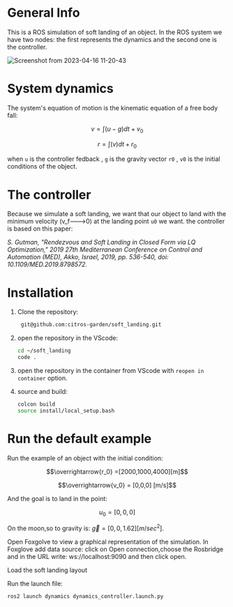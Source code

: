 # General Info

This is a ROS simulation of soft landing of an object.
In the ROS system we have two nodes: the first represents the dynamics and the second one is the controller.

![Screenshot from 2023-04-16 11-20-43](https://user-images.githubusercontent.com/114152002/232285879-d070707d-d2ef-4f31-ba97-00c10216c572.png)

# System dynamics
The system's equation of motion is the kinematic equation of a free body fall:

$$ v = \int \left ( u-g \right )dt +v_0 $$


$$ r = \int \left ( v \right )dt +r_0 $$

when `u` is the controller fedback , `g` is the gravity vector `r0` , `v0` is the initial conditions of the object.



# The controller
Because we simulate a soft landing, we want that our object to land with the minimum velocity (v_f--->0) at the landing point `u0` we want.
the controller is based on this paper:

*S. Gutman, "Rendezvous and Soft Landing in Closed Form via LQ Optimization," 2019 27th Mediterranean Conference on Control and Automation (MED), Akko, Israel, 2019, pp. 536-540, doi: 10.1109/MED.2019.8798572.*





# Installation

1. Clone the repository:
   ```sh
    git@github.com:citros-garden/soft_landing.git
   ```

2. open the repository in the VScode:
	```sh
	cd ~/soft_landing
	code .
	```
3. open the repository in the container from VScode with `reopen in container` option.

4. source and build:
	```sh
	colcon build
	source install/local_setup.bash
	```

# Run the default example
Run the example of an object with the initial condition: 

$$\overrightarrow{r_0} =[2000,1000,4000][m]$$

$$\overrightarrow{v_0} = [0,0,0] [m/s]$$

And the goal is to land in the point:

$$u_0=[0,0,0]$$ 

On the moon,so to gravity is: $\overrightarrow{g}=[0,0,1.62] [m/sec^2]$.

Open Foxgolve to view a graphical representation of the simulation.
In Foxglove add data source: click on Open connection,choose the Rosbridge and in the URL write: ws://localhost:9090 and then click open.

Load the soft landing layout 


Run the launch file:

```sh
ros2 launch dynamics dynamics_controller.launch.py
```